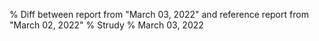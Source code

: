 % Diff between report from "March 03, 2022" and reference report from "March 02, 2022"
% Strudy
% March 03, 2022


